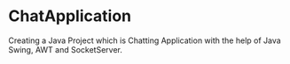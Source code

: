 # ChatApplication
Creating a Java Project  which is Chatting Application with the help of Java Swing, AWT and SocketServer.
